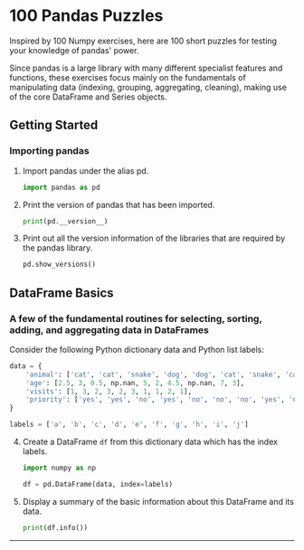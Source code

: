 # 100 Pandas Puzzles

Inspired by 100 Numpy exercises, here are 100 short puzzles for testing your knowledge of pandas' power.

Since pandas is a large library with many different specialist features and functions, these exercises focus mainly on the fundamentals of manipulating data (indexing, grouping, aggregating, cleaning), making use of the core DataFrame and Series objects.

## Getting Started

### Importing pandas
1. Import pandas under the alias pd.

   ```python
   import pandas as pd
   ```

2. Print the version of pandas that has been imported.

   ```python
   print(pd.__version__)
   ```

3. Print out all the version information of the libraries that are required by the pandas library.

   ```python
   pd.show_versions()
   ```

## DataFrame Basics

### A few of the fundamental routines for selecting, sorting, adding, and aggregating data in DataFrames

Consider the following Python dictionary data and Python list labels:

```python
data = {
    'animal': ['cat', 'cat', 'snake', 'dog', 'dog', 'cat', 'snake', 'cat', 'dog', 'dog'],
    'age': [2.5, 3, 0.5, np.nan, 5, 2, 4.5, np.nan, 7, 3],
    'visits': [1, 3, 2, 3, 2, 3, 1, 1, 2, 1],
    'priority': ['yes', 'yes', 'no', 'yes', 'no', 'no', 'no', 'yes', 'no', 'no']
}

labels = ['a', 'b', 'c', 'd', 'e', 'f', 'g', 'h', 'i', 'j']
```

4. Create a DataFrame `df` from this dictionary data which has the index labels.

   ```python
   import numpy as np

   df = pd.DataFrame(data, index=labels)
   ```

5. Display a summary of the basic information about this DataFrame and its data.

   ```python
   print(df.info())
   ```

---
